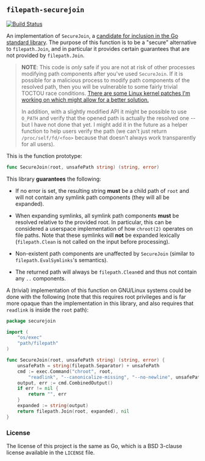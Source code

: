 ## `filepath-securejoin` ##

[![Build Status](https://github.com/cyphar/filepath-securejoin/actions/workflows/ci.yml/badge.svg)](https://github.com/cyphar/filepath-securejoin/actions/workflows/ci.yml)

An implementation of `SecureJoin`, a [candidate for inclusion in the Go
standard library][go#20126]. The purpose of this function is to be a "secure"
alternative to `filepath.Join`, and in particular it provides certain
guarantees that are not provided by `filepath.Join`.

> **NOTE**: This code is *only* safe if you are not at risk of other processes
> modifying path components after you've used `SecureJoin`. If it is possible
> for a malicious process to modify path components of the resolved path, then
> you will be vulnerable to some fairly trivial TOCTOU race conditions. [There
> are some Linux kernel patches I'm working on which might allow for a better
> solution.][lwn-obeneath]
>
> In addition, with a slightly modified API it might be possible to use
> `O_PATH` and verify that the opened path is actually the resolved one -- but
> I have not done that yet. I might add it in the future as a helper function
> to help users verify the path (we can't just return `/proc/self/fd/<foo>`
> because that doesn't always work transparently for all users).

This is the function prototype:

```go
func SecureJoin(root, unsafePath string) (string, error)
```

This library **guarantees** the following:

* If no error is set, the resulting string **must** be a child path of
  `root` and will not contain any symlink path components (they will all be
  expanded).

* When expanding symlinks, all symlink path components **must** be resolved
  relative to the provided root. In particular, this can be considered a
  userspace implementation of how `chroot(2)` operates on file paths. Note that
  these symlinks will **not** be expanded lexically (`filepath.Clean` is not
  called on the input before processing).

* Non-existent path components are unaffected by `SecureJoin` (similar to
  `filepath.EvalSymlinks`'s semantics).

* The returned path will always be `filepath.Clean`ed and thus not contain any
  `..` components.

A (trivial) implementation of this function on GNU/Linux systems could be done
with the following (note that this requires root privileges and is far more
opaque than the implementation in this library, and also requires that
`readlink` is inside the `root` path):

```go
package securejoin

import (
	"os/exec"
	"path/filepath"
)

func SecureJoin(root, unsafePath string) (string, error) {
	unsafePath = string(filepath.Separator) + unsafePath
	cmd := exec.Command("chroot", root,
		"readlink", "--canonicalize-missing", "--no-newline", unsafePath)
	output, err := cmd.CombinedOutput()
	if err != nil {
		return "", err
	}
	expanded := string(output)
	return filepath.Join(root, expanded), nil
}
```

[lwn-obeneath]: https://lwn.net/Articles/767547/
[go#20126]: https://github.com/golang/go/issues/20126

### License ###

The license of this project is the same as Go, which is a BSD 3-clause license
available in the `LICENSE` file.
